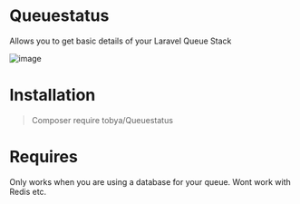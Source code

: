 # Queuestatus
Allows you to get basic details of your Laravel Queue Stack

![image](https://user-images.githubusercontent.com/325502/152027753-6d50147b-d15d-4d5a-85cd-eec6ab167b0a.png)


# Installation

> Composer require tobya/Queuestatus

# Requires

Only works when you are using a database for your queue.  Wont work with Redis etc.

